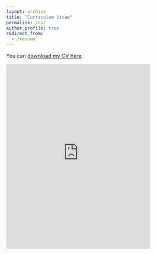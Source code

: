 ```yaml
---
layout: archive
title: "Curriculum Vitae"
permalink: /cv/
author_profile: true
redirect_from:
  - /resume
---
```


You can [download my CV here](https://marcos-sugastti.github.io/Sugastti_CV_0925.pdf). 
  
<embed src="https://marcos-sugastti.github.io/Sugastti_CV_0925.pdf#toolbar=0" width="390" height="500" type="application/pdf"/>
